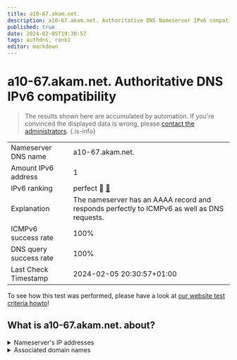 ```yaml
---
title: a10-67.akam.net.
description: a10-67.akam.net. Authoritative DNS Nameserver IPv6 compatibility
published: true
date: 2024-02-05T19:30:57
tags: authdns, rank1
editor: markdown
---
```


# a10-67.akam.net. Authoritative DNS IPv6 compatibility

> The results shown here are accumulated by automation. If you're convinced the displayed data is wrong, please [contact the administrators](/howto/chat). 
{.is-info}




|   |   |
| - | - |
| Nameserver DNS name | a10-67.akam.net.
| Amount IPv6 address | 1
| IPv6 ranking | perfect :1st_place_medal: [🔗](/howto/ranking) |
| Explanation | The nameserver has an AAAA record and responds perfectly to ICMPv6 as well as DNS requests. |
| ICMPv6 success rate | 100%|
| DNS query success rate | 100% |
| Last Check Timestamp | 2024-02-05 20:30:57+01:00 |

To see how this test was performed, please have a look at [our website test criteria howto](/howto/testcriteria/authdns)!


## What is a10-67.akam.net. about?




<details>
<summary>Nameserver's IP addresses</summary>

2600:1480:d000::43

</details>



<details>
<summary>Associated domain names</summary>

tesla.com

</details>
